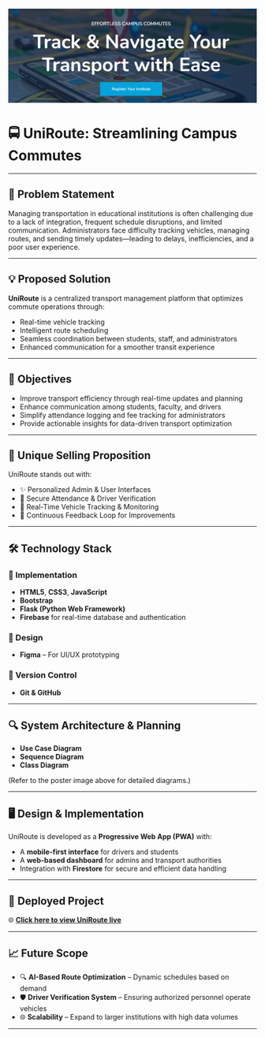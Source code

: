 ![UniRoute Banner](img/banner.png)

# 🚍 UniRoute: Streamlining Campus Commutes

---

## 🧩 Problem Statement

Managing transportation in educational institutions is often challenging due to a lack of integration, frequent schedule disruptions, and limited communication. Administrators face difficulty tracking vehicles, managing routes, and sending timely updates—leading to delays, inefficiencies, and a poor user experience.

---

## 💡 Proposed Solution

**UniRoute** is a centralized transport management platform that optimizes commute operations through:
- Real-time vehicle tracking
- Intelligent route scheduling
- Seamless coordination between students, staff, and administrators
- Enhanced communication for a smoother transit experience

---

## 🎯 Objectives

- Improve transport efficiency through real-time updates and planning
- Enhance communication among students, faculty, and drivers
- Simplify attendance logging and fee tracking for administrators
- Provide actionable insights for data-driven transport optimization

---

## 🌟 Unique Selling Proposition

UniRoute stands out with:
- ✨ Personalized Admin & User Interfaces
- 🔐 Secure Attendance & Driver Verification
- 📡 Real-Time Vehicle Tracking & Monitoring
- 🔄 Continuous Feedback Loop for Improvements

---

## 🛠️ Technology Stack

### 🔧 Implementation
- **HTML5**, **CSS3**, **JavaScript**
- **Bootstrap**
- **Flask (Python Web Framework)**
- **Firebase** for real-time database and authentication

### 🎨 Design
- **Figma** – For UI/UX prototyping

### 📁 Version Control
- **Git & GitHub**

---

## 🔍 System Architecture & Planning

- **Use Case Diagram**
- **Sequence Diagram**
- **Class Diagram**

(Refer to the poster image above for detailed diagrams.)

---

## 🖥️ Design & Implementation

UniRoute is developed as a **Progressive Web App (PWA)** with:
- A **mobile-first interface** for drivers and students
- A **web-based dashboard** for admins and transport authorities
- Integration with **Firestore** for secure and efficient data handling

---

## 🚀 Deployed Project

🌐 **[Click here to view UniRoute live](https://uniroute-software.onrender.com/)**  

---

## 📈 Future Scope

- 🔍 **AI-Based Route Optimization** – Dynamic schedules based on demand
- 🛡️ **Driver Verification System** – Ensuring authorized personnel operate vehicles
- 🌐 **Scalability** – Expand to larger institutions with high data volumes

---



